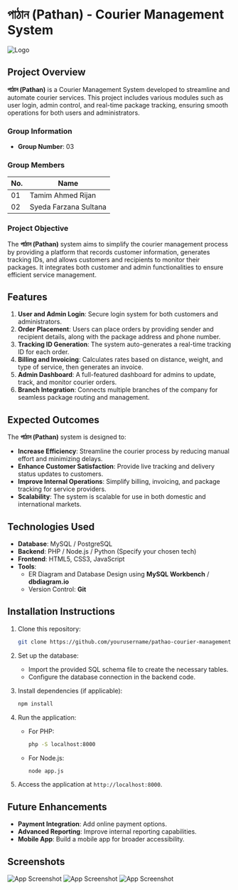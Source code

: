 # পাঠান (Pathan) - Courier Management System
![Logo](https://i.postimg.cc/vBYgpyby/final.png)

## Project Overview

**পাঠান (Pathan)** is a Courier Management System developed to streamline and automate courier services. This project includes various modules such as user login, admin control, and real-time package tracking, ensuring smooth operations for both users and administrators.

### Group Information
- **Group Number**: 03

### Group Members
| No. | Name                    |
| --- | ----------------------- |
| 01  | Tamim Ahmed Rijan        |
| 02  | Syeda Farzana Sultana    | 

### Project Objective

The **পাঠান (Pathan)** system aims to simplify the courier management process by providing a platform that records customer information, generates tracking IDs, and allows customers and recipients to monitor their packages. It integrates both customer and admin functionalities to ensure efficient service management.

## Features

1. **User and Admin Login**: Secure login system for both customers and administrators.
2. **Order Placement**: Users can place orders by providing sender and recipient details, along with the package address and phone number.
3. **Tracking ID Generation**: The system auto-generates a real-time tracking ID for each order.
4. **Billing and Invoicing**: Calculates rates based on distance, weight, and type of service, then generates an invoice.
5. **Admin Dashboard**: A full-featured dashboard for admins to update, track, and monitor courier orders.
6. **Branch Integration**: Connects multiple branches of the company for seamless package routing and management.

## Expected Outcomes

The **পাঠান (Pathan)** system is designed to:
- **Increase Efficiency**: Streamline the courier process by reducing manual effort and minimizing delays.
- **Enhance Customer Satisfaction**: Provide live tracking and delivery status updates to customers.
- **Improve Internal Operations**: Simplify billing, invoicing, and package tracking for service providers.
- **Scalability**: The system is scalable for use in both domestic and international markets.

## Technologies Used

- **Database**: MySQL / PostgreSQL
- **Backend**: PHP / Node.js / Python (Specify your chosen tech)
- **Frontend**: HTML5, CSS3, JavaScript
- **Tools**: 
  - ER Diagram and Database Design using **MySQL Workbench** / **dbdiagram.io**
  - Version Control: **Git**

## Installation Instructions

1. Clone this repository:
    ```bash
    git clone https://github.com/yourusername/pathao-courier-management.git
    ```

2. Set up the database:
    - Import the provided SQL schema file to create the necessary tables.
    - Configure the database connection in the backend code.

3. Install dependencies (if applicable):
    ```bash
    npm install
    ```

4. Run the application:
    - For PHP:
      ```bash
      php -S localhost:8000
      ```
    - For Node.js:
      ```bash
      node app.js
      ```

5. Access the application at `http://localhost:8000`.

## Future Enhancements

- **Payment Integration**: Add online payment options.
- **Advanced Reporting**: Improve internal reporting capabilities.
- **Mobile App**: Build a mobile app for broader accessibility.
## Screenshots
![App Screenshot](https://i.postimg.cc/Wzjv9pvm/Screenshot-1158.png) 
![App Screenshot](https://i.postimg.cc/0jjBQncb/Screenshot-1159.png) 
![App Screenshot](https://i.postimg.cc/HnNP7Mh3/Screenshot-1160.png)
